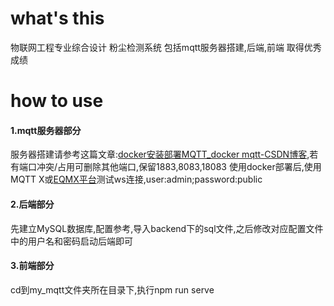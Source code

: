 # what's this

物联网工程专业综合设计 粉尘检测系统 包括mqtt服务器搭建,后端,前端 取得优秀成绩

# how to use

#### 1.mqtt服务器部分

服务器搭建请参考这篇文章:[docker安装部署MQTT_docker mqtt-CSDN博客](https://blog.csdn.net/qq_43917690/article/details/136705488),若有端口冲突/占用可删除其他端口,保留1883,8083,18083
使用docker部署后,使用MQTT X或[EQMX平台](http://localhost:18083/#/login?to=/dashboard/overview)测试ws连接,user:admin;password:public

#### 2.后端部分

先建立MySQL数据库,配置参考,导入backend下的sql文件,之后修改对应配置文件中的用户名和密码启动后端即可

#### 3.前端部分

cd到my_mqtt文件夹所在目录下,执行npm run serve
